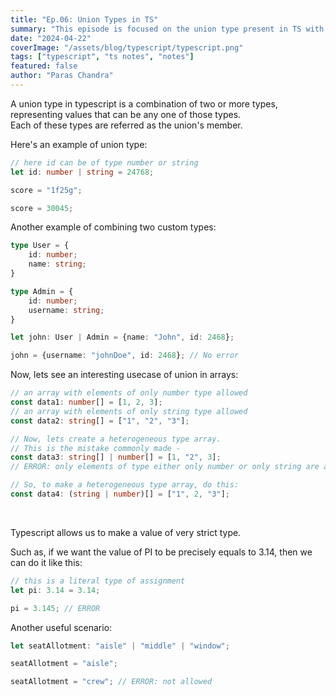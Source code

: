 ```yaml
---
title: "Ep.06: Union Types in TS"
summary: "This episode is focused on the union type present in TS with multiple usecases."
date: "2024-04-22"
coverImage: "/assets/blog/typescript/typescript.png"
tags: ["typescript", "ts notes", "notes"]
featured: false
author: "Paras Chandra"
---
```


A union type in typescript is a combination of two or more types, representing values that can be any one of those types.<br/>
Each of these types are referred as the union's member.

Here's an example of union type:
```typescript
// here id can be of type number or string
let id: number | string = 24768;

score = "1f25g";

score = 30045;
```

Another example of combining two custom types:
```typescript
type User = {
    id: number;
    name: string;
}

type Admin = {
    id: number;
    username: string;
}

let john: User | Admin = {name: "John", id: 2468};

john = {username: "johnDoe", id: 2468}; // No error
```

Now, lets see an interesting usecase of union in arrays:
```typescript
// an array with elements of only number type allowed
const data1: number[] = [1, 2, 3]; 
// an array with elements of only string type allowed
const data2: string[] = ["1", "2", "3"];

// Now, lets create a heterogeneous type array.
// This is the mistake commonly made - 
const data3: string[] | number[] = [1, "2", 3]; 
// ERROR: only elements of type either only number or only string are allowed

// So, to make a heterogeneous type array, do this:
const data4: (string | number)[] = ["1", 2, "3"];
```
<br/>

Typescript allows us to make a value of very strict type.

Such as, if we want the value of PI to be precisely equals to 3.14, then we can do it like this:
```typescript
// this is a literal type of assignment
let pi: 3.14 = 3.14;

pi = 3.145; // ERROR
```
Another useful scenario:
```typescript
let seatAllotment: "aisle" | "middle" | "window";

seatAllotment = "aisle";

seatAllotment = "crew"; // ERROR: not allowed
```